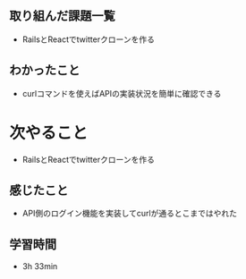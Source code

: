 ## 取り組んだ課題一覧
- RailsとReactでtwitterクローンを作る
## わかったこと
- curlコマンドを使えばAPIの実装状況を簡単に確認できる
# 次やること
- RailsとReactでtwitterクローンを作る
## 感じたこと
- API側のログイン機能を実装してcurlが通るとこまではやれた
## 学習時間
- 3h 33min